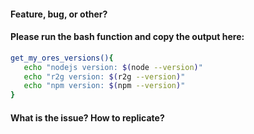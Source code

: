 

#### Feature, bug, or other?


#### Please run the bash function and copy the output here:

```bash
get_my_ores_versions(){
   echo "nodejs version: $(node --version)"
   echo "r2g version: $(r2g --version)"
   echo "npm version: $(npm --version)"
}
```



#### What is the issue? How to replicate?





